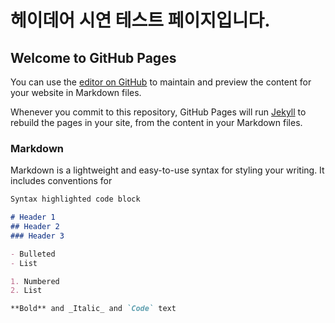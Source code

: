 # 헤이데어 시연 테스트 페이지입니다.

<script>
    window.ht_config = {
        appId : 'a5f47eef-5a1a-49d8-9769-2c67524d79d7', 
        host : 'https://hey-there.io',
        resource : 'https://hey-there.io/hey-there-resource',
    };
</script>
<script defer="defer" src="https://hey-there.io/hey-there-resource/ht-processor.js"></script>

## Welcome to GitHub Pages

You can use the [editor on GitHub](https://github.com/1siker/test.github.io/edit/gh-pages/index.md) to maintain and preview the content for your website in Markdown files.

Whenever you commit to this repository, GitHub Pages will run [Jekyll](https://jekyllrb.com/) to rebuild the pages in your site, from the content in your Markdown files.

### Markdown

Markdown is a lightweight and easy-to-use syntax for styling your writing. It includes conventions for

```markdown
Syntax highlighted code block

# Header 1
## Header 2
### Header 3

- Bulleted
- List

1. Numbered
2. List

**Bold** and _Italic_ and `Code` text

